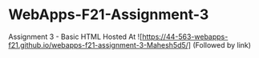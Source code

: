 # WebApps-F21-Assignment-3
Assignment 3 - Basic HTML
Hosted At ![https://44-563-webapps-f21.github.io/webapps-f21-assignment-3-Mahesh5d5/]  (Followed by link)
